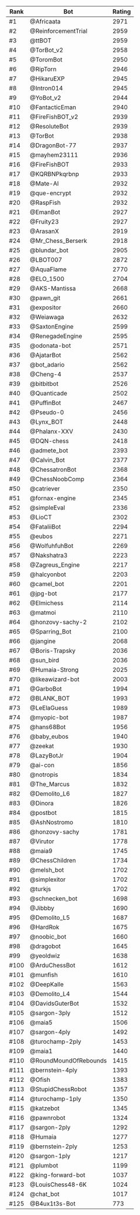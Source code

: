 Rank|Bot|Rating
---|---|---
#1|@Africaata|2971
#2|@ReinforcementTrial|2959
#3|@ttBOT|2959
#4|@TorBot_v2|2958
#5|@ToromBot|2950
#6|@RipTorn|2946
#7|@HikaruEXP|2945
#8|@Intron014|2945
#9|@YoBot_v2|2944
#10|@FantacticEman|2940
#11|@FireFishBOT_v2|2939
#12|@ResoluteBot|2939
#13|@TorBot|2938
#14|@DragonBot-77|2937
#15|@mayhem23111|2936
#16|@FireFishBOT|2933
#17|@KQRBNPkqrbnp|2933
#18|@Mate-AI|2932
#19|@que-encrypt|2932
#20|@RaspFish|2932
#21|@EmanBot|2927
#22|@Fruity23|2927
#23|@ArasanX|2919
#24|@Mr_Chess_Berserk|2918
#25|@blundar_bot|2905
#26|@LBOT007|2872
#27|@AquaFlame|2770
#28|@ELO_1500|2704
#29|@AKS-Mantissa|2668
#30|@pawn_git|2661
#31|@expositor|2660
#32|@Weiawaga|2632
#33|@SaxtonEngine|2599
#34|@RenegadeEngine|2595
#35|@odonata-bot|2571
#36|@AjatarBot|2562
#37|@bot_adario|2562
#38|@Cheng-4|2537
#39|@bitbitbot|2526
#40|@Quanticade|2502
#41|@PuffinBot|2467
#42|@Pseudo-0|2456
#43|@Lynx_BOT|2448
#44|@Phalanx-XXV|2430
#45|@DQN-chess|2418
#46|@admete_bot|2393
#47|@Calvin_Bot|2377
#48|@ChessatronBot|2368
#49|@ChessNoobComp|2364
#50|@catriever|2350
#51|@fornax-engine|2345
#52|@simpleEval|2336
#53|@LioCT|2302
#54|@FataliiBot|2294
#55|@eubos|2271
#56|@WolfuhfuhBot|2269
#57|@Nakshatra3|2223
#58|@Zagreus_Engine|2217
#59|@halcyonbot|2203
#60|@camel_bot|2201
#61|@jpg-bot|2177
#62|@Elmichess|2114
#63|@matmoi|2110
#64|@honzovy-sachy-2|2102
#65|@Sparring_Bot|2100
#66|@jangine|2068
#67|@Boris-Trapsky|2036
#68|@sun_bird|2036
#69|@Humaia-Strong|2025
#70|@likeawizard-bot|2003
#71|@GarboBot|1994
#72|@BLANK_BOT|1993
#73|@LeElaGuess|1989
#74|@myopic-bot|1987
#75|@hans68Bot|1956
#76|@baby_eubos|1940
#77|@zeekat|1930
#78|@LazyBotJr|1904
#79|@ai-con|1856
#80|@notropis|1834
#81|@The_Marcus|1832
#82|@Demolito_L6|1827
#83|@Dinora|1826
#84|@postbot|1815
#85|@AshNostromo|1810
#86|@honzovy-sachy|1781
#87|@Virutor|1778
#88|@maia9|1745
#89|@ChessChildren|1734
#90|@melsh_bot|1702
#91|@simplexitor|1702
#92|@turkjs|1702
#93|@schnecken_bot|1698
#94|@Jibbby|1690
#95|@Demolito_L5|1687
#96|@HardRok|1675
#97|@noobic_bot|1660
#98|@dragobot|1645
#99|@yeoldwiz|1638
#100|@ArduChessBot|1612
#101|@munfish|1610
#102|@DeepKalle|1563
#103|@Demolito_L4|1544
#104|@DavidsGuterBot|1532
#105|@sargon-3ply|1512
#106|@maia5|1506
#107|@sargon-4ply|1492
#108|@turochamp-2ply|1453
#109|@maia1|1440
#110|@RoundMoundOfRebounds|1415
#111|@bernstein-4ply|1393
#112|@Ofish|1383
#113|@StupidChessRobot|1357
#114|@turochamp-1ply|1350
#115|@katzebot|1345
#116|@pawnrobot|1324
#117|@sargon-2ply|1292
#118|@Humaia|1277
#119|@bernstein-2ply|1253
#120|@sargon-1ply|1217
#121|@plumbot|1199
#122|@king-forward-bot|1037
#123|@LouisChess48-6K|1024
#124|@chat_bot|1017
#125|@B4ux1t3s-Bot|773
